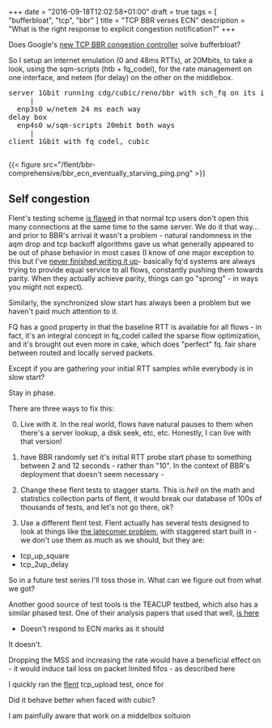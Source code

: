 +++
date = "2016-09-18T12:02:58+01:00"
draft = true
tags = [ "bufferbloat", "tcp", "bbr" ]
title = "TCP BBR verses ECN"
description = "What is the right response to explicit congestion notification?"
+++

Does Google's [new TCP BBR congestion controller](https://patchwork.ozlabs.org/patch/671069/) solve bufferbloat?


So I setup an internet emulation (0 and 48ms RTTs), at 20Mbits,
to take a look, using the sqm-scripts (htb + fq_codel), for the rate
management on one interface, and netem (for delay) on the other on the
middlebox.

<pre>
server 1Gbit running cdg/cubic/reno/bbr with sch_fq on its interfaces
     |
  enp3s0 w/netem 24 ms each way
delay box
  enp4s0 w/sqm-scripts 20mbit both ways
     |
client 1Gbit with fq_codel, cubic
</pre>

##

{{< figure src="/flent/bbr-comprehensive/bbr_ecn_eventually_starving_ping.png" >}}

## Self congestion

Flent's testing scheme [is flawed](/post/flaws_in_flent) in that normal tcp
users don't open this many connections at the same time to the same server. We
do it that way... and prior to BBR's arrival it wasn't a problem - natural
randomness in the aqm drop and tcp backoff algorithms gave us what generally
appeared to be out of phase behavior in most cases (I know of one major
exception to this but I've [never finished writing it up](/post/sprong)-
basically fq'd systems are always trying to provide equal service to all
flows, constantly pushing them towards parity. When they actually achieve
parity, things can go "sprong" - in ways you might not expect).

Similarly, the synchronized slow start has always been a problem but we
haven't paid much attention to it.

FQ has a good property in that the baseline RTT is available for all flows - in fact, it's an integral concept in fq_codel called the sparse flow optimization, and it's brought out even more in cake, which does "perfect" fq.
fair share between routed and locally served packets.


Except if you are gathering your initial RTT samples while everybody is in slow start?

Stay in phase.

There are three ways to fix this:

0) Live with it. In the real world, flows have natural pauses to them when
there's a server lookup, a disk seek, etc, etc. Honestly, I can live with 
that version!

1) have BBR randomly set it's initial RTT probe start phase to something
between 2 and 12 seconds - rather than "10". In the context of BBR's
deployment that doesn't seem necessary -

2) Change these flent tests to stagger starts. This is *hell* on the math and
statistics collection parts of flent, it would break our database of 100s of
thousands of tests, and let's not go there, ok?

3) Use a different flent test. Flent actually has several tests designed to
look at things like [the latecomer problem](fixme), with staggered start built
in - we don't use them as much as we should, but they are:

* tcp_up_square
* tcp_2up_delay

So in a future test series I'll toss those in. What can we figure out from what we
got?

Another good source of test tools is the TEACUP testbed, which also has a similar
phased test. One of their analysis papers that used that well, [is here](fixme)

* Doesn't respond to ECN marks as it should

It doesn't.

Dropping the MSS and increasing the rate would have a beneficial
effect on - it would induce tail loss on packet limited fifos - as described here

I quickly ran the [flent](https://flent.org) tcp_upload test, once for

Did it behave better when faced with cubic?

I am painfully aware that work on a middelbox soltuion
